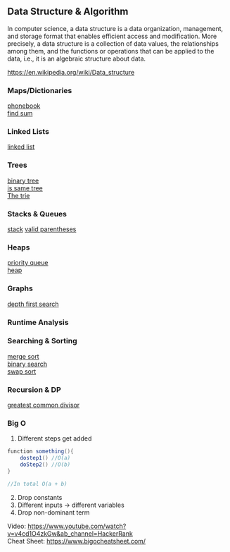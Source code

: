 ## Data Structure & Algorithm

In computer science, a data structure is a data organization, management, and storage format that enables efficient access and modification. More precisely, a data structure is a collection of data values, the relationships among them, and the functions or operations that can be applied to the data, i.e., it is an algebraic structure about data. 

https://en.wikipedia.org/wiki/Data_structure

### Maps/Dictionaries
[phonebook](https://github.com/kwdaisuke/Biblio/blob/main/Data%20Structure/phonebook.py) \
[find sum](https://github.com/kwdaisuke/Biblio/blob/main/Data%20Structure/findsum.py)

### Linked Lists
[linked list](https://github.com/kwdaisuke/Biblio/blob/main/Data%20Structure/linked_list.py)

### Trees
[binary tree](https://github.com/kwdaisuke/Biblio/blob/main/Data%20Structure/binary_tree.py) \
[is same tree](https://github.com/kwdaisuke/Biblio/blob/main/Data%20Structure/is_sametree.py) \
[The trie]()

### Stacks & Queues
[stack](https://github.com/kwdaisuke/Biblio/blob/main/Data%20Structure/stack.py)
[valid parentheses](https://github.com/kwdaisuke/Biblio/blob/main/Data%20Structure/valid_parentheses.py)

### Heaps
[priority queue](https://github.com/kwdaisuke/Biblio/blob/main/Data%20Structure/priority_queue.py) \
[heap](https://github.com/kwdaisuke/Biblio/blob/main/Data%20Structure/heap.py)

### Graphs
[depth first search](https://github.com/kwdaisuke/Biblio/blob/main/Data%20Structure/depth_first_search.py)

### Runtime Analysis

### Searching & Sorting
[merge sort](https://github.com/kwdaisuke/Biblio/blob/main/Data%20Structure/merge_sort.py) \
[binary search](https://github.com/kwdaisuke/Biblio/blob/main/Data%20Structure/binary_search.py) \
[swap sort](https://github.com/kwdaisuke/Biblio/blob/main/Data%20Structure/sort_swap.py)

### Recursion & DP
[greatest common divisor](https://github.com/kwdaisuke/Biblio/blob/main/Data%20Structure/great_common_divisor.py)

### Big O

1. Different steps get added

```java
function something(){
    dostep1() //O(a)
    doStep2() //O(b)
}

//In total O(a + b)
```
2. Drop constants
3. Different inputs -> different variables
4. Drop non-dominant term

Video: https://www.youtube.com/watch?v=v4cd1O4zkGw&ab_channel=HackerRank \
Cheat Sheet: https://www.bigocheatsheet.com/